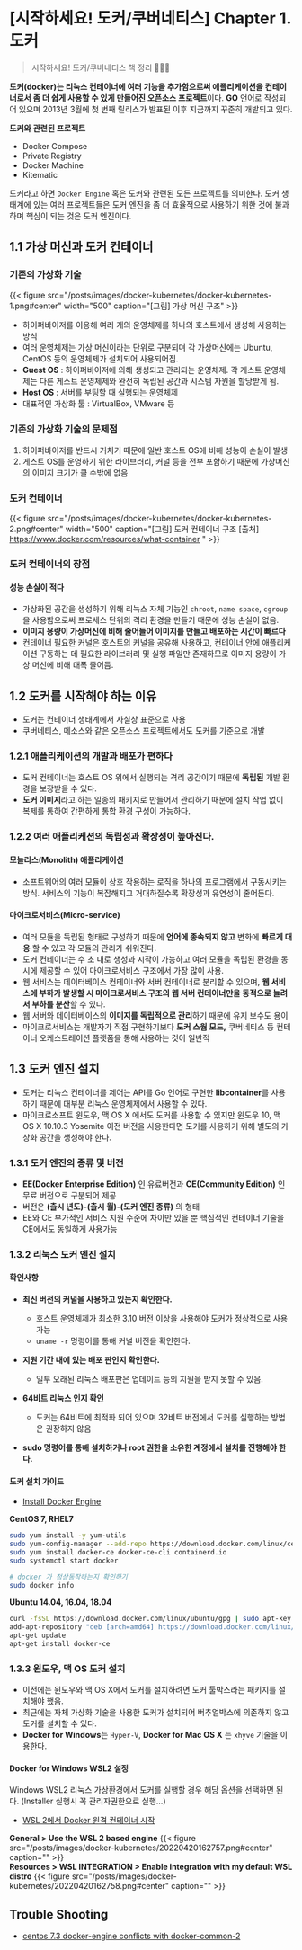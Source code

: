 # [시작하세요! 도커/쿠버네티스] Chapter 1. 도커



> 시작하세요! 도커/쿠버네티스 책 정리 🐳🐳🐳

**도커(docker)는 리눅스 컨테이너에 여러 기능을 추가함으로써 애플리케이션을 컨테이너로서 좀 더 쉽게 사용할 수 있게 만들어진 오픈소스 프로젝트**이다. **GO** 언어로 작성되어 있으며 2013년 3월에 첫 번째 릴리스가 발표된 이후 지금까지 꾸준히 개발되고 있다.

**도커와 관련된 프로젝트**
- Docker Compose
- Private Registry
- Docker Machine
- Kitematic

도커라고 하면 `Docker Engine` 혹은 도커와 관련된 모든 프로젝트를 의미한다. 도커 생태계에 있는 여러 프로젝트들은 도커 엔진을 좀 더 효율적으로 사용하기 위한 것에 불과하며 핵심이 되는 것은 도커 엔진이다.

## 1.1 가상 머신과 도커 컨테이너
### 기존의 가상화 기술

{{< figure src="/posts/images/docker-kubernetes/docker-kubernetes-1.png#center" width="500" caption="[그림] 가상 머신 구조" >}}

- 하이퍼바이저를 이용해 여러 개의 운영체제를 하나의 호스트에서 생성해 사용하는 방식
- 여러 운영체제는 가상 머신이라는 단위로 구분되며 각 가상머신에는 Ubuntu, CentOS 등의 운영체제가 설치되어 사용되어짐.
- **Guest OS** : 하이퍼바이저에 의해 생성되고 관리되는 운영체제. 각 게스트 운영체제는 다른 게스트 운영체제와 완전히 독립된 공간과 시스템 자원을 할당받게 됨.
- **Host OS** : 서버를 부팅할 때 실행되는 운영체제
- 대표적인 가상화 툴 : VirtualBox, VMware 등

### 기존의 가상화 기술의 문제점
1. 하이퍼바이저를 반드시 거치기 때문에 일반 호스트 OS에 비해 성능이 손실이 발생
2. 게스트 OS를 운영하기 위한 라이브러리, 커널 등을 전부 포함하기 때문에 가상머신의 이미지 크기가 클 수밖에 없음

### 도커 컨테이너
{{< figure src="/posts/images/docker-kubernetes/docker-kubernetes-2.png#center" width="500" caption="[그림] 도커 컨테이너 구조 [출처] https://www.docker.com/resources/what-container " >}}

### 도커 컨테이너의 장점

#### 성능 손실이 적다
- 가상화된 공간을 생성하기 위해 리눅스 자체 기능인 `chroot`, `name space`, `cgroup`을 사용함으로써 프로세스 단위의 격리 환경을 만들기 때문에 성능 손실이 없음.
- **이미지 용량이 가상머신에 비해 줄어들어 이미지를 만들고 배포하는 시간이 빠르다**
- 컨테이너 필요한 커널은 호스트의 커널을 공유해 사용하고, 컨테이너 안에 애플리케이션 구동하는 데 필요한 라이브러리 및 실행 파일만 존재하므로 이미지 용량이 가상 머신에 비해 대폭 줄어듬.

## 1.2 도커를 시작해야 하는 이유
- 도커는 컨테이너 생태계에서 사실상 표준으로 사용
- 쿠버네티스, 메소스와 같은 오픈소스 프로젝트에서도 도커를 기준으로 개발

### 1.2.1 애플리케이션의 개발과 배포가 편하다
- 도커 컨테이너는 호스트 OS 위에서 실행되는 격리 공간이기 때문에 **독립된** 개발 환경을 보장받을 수 있다.
- **도커 이미지**라고 하는 일종의 패키지로 만들어서 관리하기 때문에 설치 작업 없이 복제를 통하여 간편하게 통합 환경 구성이 가능하다.

### 1.2.2 여러 애플리케션의 독립성과 확장성이 높아진다.


#### 모놀리스(Monolith) 애플리케이션
- 소프트웨어의 여러 모듈이 상호 작용하는 로직을 하나의 프로그램에서 구동시키는 방식. 서비스의 기능이 복잡해지고 거대하질수록 확장성과 유연성이 줄어든다.

#### 마이크로서비스(Micro-service)
- 여러 모듈을 독립된 형태로 구성하기 때문에 **언어에 종속되지 않고** 변화에 **빠르게 대응** 할 수 있고 각 모듈의 관리가 쉬워진다.
- 도커 컨테이너는 수 초 내로 생성과 시작이 가능하고 여러 모듈을 독립된 환경을 동시에 제공할 수 있어 마이크로서비스 구조에서 가장 많이 사용.
- 웹 서비스는 데이터베이스 컨테이너와 서버 컨테이너로 분리할 수 있으며, **웹 서비스에 부하가 발생할 시 마이크로서비스 구조의 웹 서버 컨테이너만을 동적으로 늘려서 부하를 분산**할 수 있다.
- 웹 서버와 데이터베이스의 **이미지를 독립적으로 관리**하기 때문에 유지 보수도 용이
- 마이크로서비스는 개발자가 직접 구현하기보다 **도커 스웜 모드,** 쿠버네티스 등 컨테이너 오케스트레이션 플랫폼을 통해 사용하는 것이 일반적

## 1.3 도커 엔진 설치
- 도커는 리눅스 컨테이너를 제어는 API를 Go 언어로 구현한 **libcontainer**를 사용하기 때문에 대부분 리눅스 운영체제에서 사용할 수 있다.
- 마이크로소프트 윈도우, 맥 OS X 에서도 도커를 사용할 수 있지만 윈도우 10, 맥 OS X 10.10.3 Yosemite 이전 버전을 사용한다면 도커를 사용하기 위해 별도의 가상화 공간을 생성해야 한다.

### 1.3.1 도커 엔진의 종류 및 버전
- **EE(Docker Enterprise Edition)** 인 유료버전과 **CE(Community Edition)** 인 무료 버전으로 구분되어 제공
- 버전은 **(출시 년도)-(출시 월)-(도커 엔진 종류)** 의 형태
- EE와 CE 부가적인 서비스 지원 수준에 차이만 있을 뿐 핵심적인 컨테이너 기술을 CE에서도 동일하게 사용가능

### 1.3.2 리눅스 도커 엔진 설치

#### 확인사항
- **최신 버전의 커널을 사용하고 있는지 확인한다.**
  - 호스트 운영체제가 최소한 3.10 버전 이상을 사용해야 도커가 정상적으로 사용 가능
  - `uname -r` 명령어를 통해 커널 버전을 확인한다.

- **지원 기간 내에 있는 배포 판인지 확인한다.**
  - 일부 오래된 리눅스 배포판은 업데이트 등의 지원을 받지 못할 수 있음.
- **64비트 리눅스 인지 확인**
  - 도커는 64비트에 최적화 되어 있으며 32비트 버전에서 도커를 실행하는 방법은 권장하지 않음
- **sudo 명령어를 통해 설치하거나 root 권한을 소유한 계정에서 설치를 진행해야 한다.**

#### 도커 설치 가이드

- [Install Docker Engine](https://docs.docker.com/engine/install/)

**CentOS 7, RHEL7**

```bash
sudo yum install -y yum-utils
sudo yum-config-manager --add-repo https://download.docker.com/linux/centos/docker-ce.repo
sudo yum install docker-ce docker-ce-cli containerd.io
sudo systemctl start docker

# docker 가 정상동작하는지 확인하기
sudo docker info
```
**Ubuntu 14.04, 16.04, 18.04**

```bash
curl -fsSL https://download.docker.com/linux/ubuntu/gpg | sudo apt-key add -
add-apt-repository "deb [arch=amd64] https://download.docker.com/linux/ubuntu $(lsb_release -cs) stable"
apt-get update
apt-get install docker-ce
```

### 1.3.3 윈도우, 맥 OS 도커 설치

- 이전에는 윈도우와 맥 OS X에서 도커를 설치하려면 도커 툴박스라는 패키지를 설치해야 했음.
- 최근에는 자체 가상화 기술을 사용한 도커가 설치되어 버추얼박스에 의존하지 않고 도커를 설치할 수 있다.
- **Docker for Windows**는 `Hyper-V`, **Docker for Mac OS X** 는 `xhyve` 기술을 이용한다.

#### Docker for Windows WSL2 설정
Windows WSL2 리눅스 가상환경에서 도커를 실행할 경우 해당 옵션을 선택하면 된다. (Installer 실행시 꼭 관리자권한으로 실행...)
- [WSL 2에서 Docker 원격 컨테이너 시작](https://docs.microsoft.com/ko-kr/windows/wsl/tutorials/wsl-containers)

**General > Use the WSL 2 based engine**
{{< figure src="/posts/images/docker-kubernetes/20220420162757.png#center" caption="" >}}
\
**Resources > WSL INTEGRATION > Enable integration with my default WSL distro**
{{< figure src="/posts/images/docker-kubernetes/20220420162758.png#center" caption="" >}}



## Trouble Shooting
- [centos 7.3 docker-engine conflicts with docker-common-2](https://stackoverflow.com/questions/41766075/centos-7-3-docker-engine-conflicts-with-docker-common-2)
